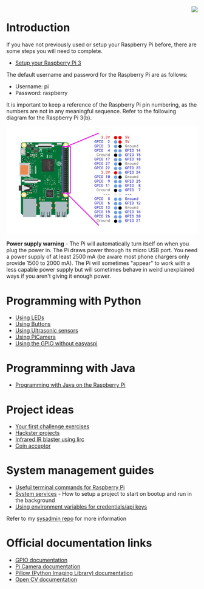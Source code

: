 <img src="rpi-logo-web.png" style="float:right">

# Introduction

If you have not previously used or setup your Raspberry Pi before, there are some steps you will need to complete.

* [Setup your Raspberry Pi 3](raspberrypi-setup.md)

The default username and password for the Raspberry Pi are as follows:

* Username: pi
* Password: raspberry

It is important to keep a reference of the Raspberry Pi pin numbering, as the numbers are not in any meaningful sequence. Refer to the following diagram for the Raspberry Pi 3(b).

![](img/raspberry-pi-3-pinout.jpg)

**Power supply warning** - The Pi will automatically turn itself on when you plug the power in. The Pi draws power through its micro USB port. You need a power supply of at least 2500 mA (be aware most phone chargers only provide 1500 to 2000 mA). The Pi will sometimes "appear" to work with a less capable power supply but will sometimes behave in weird unexplained ways if you aren't giving it enough power.

# Programming with Python

* [Using LEDs](raspberrypi-led.md)
* [Using Buttons](raspberrypi-button.md)
* [Using Ultrasonic sensors](raspberrypi-ultrasonic.md)
* [Using PiCamera](raspberrypi-picamera.md)
* [Using the GPIO without easyaspi](raspberrypi-gpio.md)

# Programminng with Java

* [Programming with Java on the Raspberry Pi](raspberrypi-java.md)

# Project ideas

* [Your first challenge exercises](raspberrypi-challenges.md)
* [Hackster projects](https://www.hackster.io/projects/tags/python)
* [Infrared IR blaster using lirc](raspberrypi-lirc.md)
* [Coin acceptor](raspberrypi-coin-acceptor.md)

# System management guides

* [Useful terminal commands for Raspberry Pi](terminal-commands.md)
* [System services](services.md) - How to setup a project to start on bootup and run in the background
* [Using environment variables for credentials/api keys](key-handling.md)

Refer to my [sysadmin repo](https://github.com/paulbaumgarten/sysadmin-notes/) for more information

# Official documentation links

* [GPIO documentation](https://sourceforge.net/p/raspberry-gpio-python/wiki/Home/)
* [Pi Camera documentation](https://picamera.readthedocs.io/en/release-1.13/)
* [Pillow (Python Imaging Library) documentation](https://pillow.readthedocs.io/en/stable/)
* [Open CV documentation](https://opencv-python-tutroals.readthedocs.io/en/latest/py_tutorials/py_tutorials.html)

